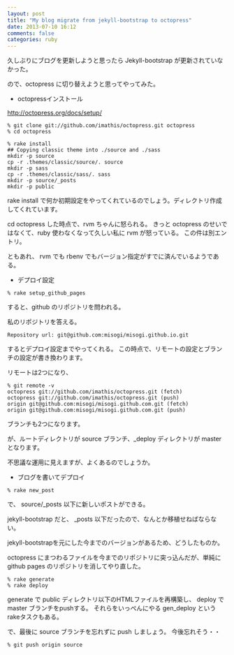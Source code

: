 ```yaml
---
layout: post
title: "My blog migrate from jekyll-bootstrap to octopress"
date: 2013-07-10 16:12
comments: false
categories: ruby
---
```


久しぶりにブログを更新しようと思ったら Jekyll-bootstrap が更新されていなかった。

ので、octopress に切り替えようと思ってやってみた。

- octopressインストール

http://octopress.org/docs/setup/

```
% git clone git://github.com/imathis/octopress.git octopress
% cd octopress
```

```
% rake install
## Copying classic theme into ./source and ./sass
mkdir -p source
cp -r .themes/classic/source/. source
mkdir -p sass
cp -r .themes/classic/sass/. sass
mkdir -p source/_posts
mkdir -p public
```

rake install で何か初期設定をやってくれているのでしょう。ディレクトリ作成してくれています。

cd octopress した時点で、rvm ちゃんに怒られる。
きっと octopress のせいではなくて、ruby 使わなくなって久しい私に rvm が怒っている。
この件は別エントリ。

ともあれ、 rvm でも rbenv でもバージョン指定がすでに済んでいるようである。

- デプロイ設定

```
% rake setup_github_pages
```

すると、github のリポジトリを問われる。

私のリポジトリを答える。  

```
Repository url: git@github.com:misogi/misogi.github.io.git
```

するとデプロイ設定までやってくれる。
この時点で、リモートの設定とブランチの設定が書き換わります。

リモートは2つになり、

```
% git remote -v
octopress git://github.com/imathis/octopress.git (fetch)
octopress git://github.com/imathis/octopress.git (push)
origin git@github.com:misogi/misogi.github.com.git (fetch)
origin git@github.com:misogi/misogi.github.com.git (push)
```

ブランチも2つになります。

が、ルートディレクトリが source ブランチ、\_deploy ディレクトリが master となります。

不思議な運用に見えますが、よくあるのでしょうか。

- ブログを書いてデプロイ

```
% rake new_post
```

で、 source/\_posts 以下に新しいポストができる。

jekyll-bootstrap だと、 \_posts 以下だったので、なんとか移植せねばならない。

jekyll-bootstrapを元にした今までのバージョンがあるため、どうしたものか。

octopress にまつわるファイルを今までのリポジトリに突っ込んだが、単純に github pages のリポジトリを消してやり直した。

```
% rake generate
% rake deploy
```

generate で public ディレクトリ以下のHTMLファイルを再構築し、
deploy で master ブランチをpushする。
それらをいっぺんにやる gen_deploy というrakeタスクもある。

で、最後に source ブランチを忘れずに push しましょう。
今後忘れそう・・ 

```
% git push origin source
```